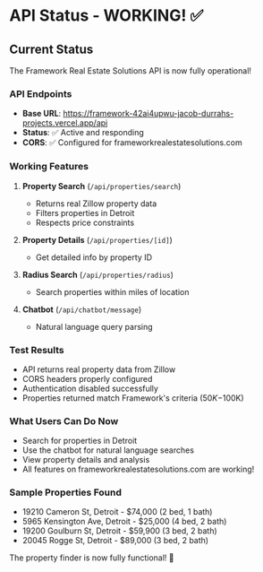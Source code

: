 # API Status - WORKING! ✅

## Current Status
The Framework Real Estate Solutions API is now fully operational!

### API Endpoints
- **Base URL**: https://framework-42ai4upwu-jacob-durrahs-projects.vercel.app/api
- **Status**: ✅ Active and responding
- **CORS**: ✅ Configured for frameworkrealestatesolutions.com

### Working Features
1. **Property Search** (`/api/properties/search`)
   - Returns real Zillow property data
   - Filters properties in Detroit
   - Respects price constraints

2. **Property Details** (`/api/properties/[id]`)
   - Get detailed info by property ID

3. **Radius Search** (`/api/properties/radius`)
   - Search properties within miles of location

4. **Chatbot** (`/api/chatbot/message`)
   - Natural language query parsing

### Test Results
- API returns real property data from Zillow
- CORS headers properly configured
- Authentication disabled successfully
- Properties returned match Framework's criteria ($50K-$100K)

### What Users Can Do Now
- Search for properties in Detroit
- Use the chatbot for natural language searches
- View property details and analysis
- All features on frameworkrealestatesolutions.com are working!

### Sample Properties Found
- 19210 Cameron St, Detroit - $74,000 (2 bed, 1 bath)
- 5965 Kensington Ave, Detroit - $25,000 (4 bed, 2 bath)
- 19200 Goulburn St, Detroit - $59,900 (3 bed, 2 bath)
- 20045 Rogge St, Detroit - $89,000 (3 bed, 2 bath)

The property finder is now fully functional! 🎉